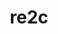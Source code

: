 ---
title: "re2c"
layout: cache
categories: [package, v0.20.0]
meta: {"versions": ["2.2"], "compilers": ["gcc@=11.1.0", "gcc@=11.3.0", "gcc@=12.1.0", "gcc@=7.3.1", "gcc@=7.5.0", "oneapi@=2023.0.0"], "oss": ["amzn2", "ubuntu18.04", "ubuntu20.04", "ubuntu22.04"], "platforms": ["linux"], "targets": ["aarch64", "neoverse_n1", "ppc64le", "x86_64", "x86_64_v3"], "stacks": ["aws-ahug", "aws-ahug-aarch64", "aws-isc", "aws-isc-aarch64", "data-vis-sdk", "e4s", "e4s-oneapi", "e4s-power", "gpu-tests", "ml-linux-x86_64-cpu", "ml-linux-x86_64-cuda", "ml-linux-x86_64-rocm", "radiuss", "root", "tutorial"], "num_specs": 9, "num_specs_by_stack": {"aws-ahug-aarch64": 2, "root": 9, "aws-isc-aarch64": 2, "aws-isc": 1, "aws-ahug": 1, "radiuss": 1, "e4s-power": 1, "e4s-oneapi": 1, "e4s": 1, "data-vis-sdk": 1, "gpu-tests": 1, "tutorial": 2, "ml-linux-x86_64-rocm": 1, "ml-linux-x86_64-cuda": 1, "ml-linux-x86_64-cpu": 1}}
spec_details: [{"hash": "qfq2eyvrpxsqdlzmqvjxdfzbfhurkf22", "compiler": "gcc@=7.3.1", "versions": ["2.2"], "os": "amzn2", "platform": "linux", "target": "aarch64", "variants": ["build_system=generic"], "stacks": ["aws-ahug-aarch64", "root", "aws-isc-aarch64"], "size": "-", "tarball": "https://binaries.spack.io/v0.20.0/build_cache/linux-amzn2-aarch64/gcc-7.3.1/re2c-2.2/linux-amzn2-aarch64-gcc-7.3.1-re2c-2.2-qfq2eyvrpxsqdlzmqvjxdfzbfhurkf22.spack"}, {"hash": "5xf76q6m5jw4vv44gsgnlrgk6dzbk73d", "compiler": "gcc@=7.3.1", "versions": ["2.2"], "os": "amzn2", "platform": "linux", "target": "neoverse_n1", "variants": ["build_system=generic"], "stacks": ["aws-ahug-aarch64", "root", "aws-isc-aarch64"], "size": "-", "tarball": "https://binaries.spack.io/v0.20.0/build_cache/linux-amzn2-neoverse_n1/gcc-7.3.1/re2c-2.2/linux-amzn2-neoverse_n1-gcc-7.3.1-re2c-2.2-5xf76q6m5jw4vv44gsgnlrgk6dzbk73d.spack"}, {"hash": "4vpjcot4gscjco47ynmvstohhimrplq6", "compiler": "gcc@=7.3.1", "versions": ["2.2"], "os": "amzn2", "platform": "linux", "target": "x86_64_v3", "variants": ["build_system=generic"], "stacks": ["aws-isc", "aws-ahug", "root"], "size": "-", "tarball": "https://binaries.spack.io/v0.20.0/build_cache/linux-amzn2-x86_64_v3/gcc-7.3.1/re2c-2.2/linux-amzn2-x86_64_v3-gcc-7.3.1-re2c-2.2-4vpjcot4gscjco47ynmvstohhimrplq6.spack"}, {"hash": "hnddcc6o43mul3vfdzcyxvk7qt45sb7d", "compiler": "gcc@=7.5.0", "versions": ["2.2"], "os": "ubuntu18.04", "platform": "linux", "target": "x86_64_v3", "variants": ["build_system=generic"], "stacks": ["root", "radiuss"], "size": "-", "tarball": "https://binaries.spack.io/v0.20.0/build_cache/linux-ubuntu18.04-x86_64_v3/gcc-7.5.0/re2c-2.2/linux-ubuntu18.04-x86_64_v3-gcc-7.5.0-re2c-2.2-hnddcc6o43mul3vfdzcyxvk7qt45sb7d.spack"}, {"hash": "plo5zpam7vurhz43nau6yijg5v3rl3i2", "compiler": "gcc@=11.1.0", "versions": ["2.2"], "os": "ubuntu20.04", "platform": "linux", "target": "ppc64le", "variants": ["build_system=generic"], "stacks": ["root", "e4s-power"], "size": "-", "tarball": "https://binaries.spack.io/v0.20.0/build_cache/linux-ubuntu20.04-ppc64le/gcc-11.1.0/re2c-2.2/linux-ubuntu20.04-ppc64le-gcc-11.1.0-re2c-2.2-plo5zpam7vurhz43nau6yijg5v3rl3i2.spack"}, {"hash": "tzptbe4y7yj6q6a5jvfrijpbio73bk4b", "compiler": "oneapi@=2023.0.0", "versions": ["2.2"], "os": "ubuntu20.04", "platform": "linux", "target": "x86_64", "variants": ["build_system=generic"], "stacks": ["e4s-oneapi", "root"], "size": "-", "tarball": "https://binaries.spack.io/v0.20.0/build_cache/linux-ubuntu20.04-x86_64/oneapi-2023.0.0/re2c-2.2/linux-ubuntu20.04-x86_64-oneapi-2023.0.0-re2c-2.2-tzptbe4y7yj6q6a5jvfrijpbio73bk4b.spack"}, {"hash": "ylngg64ri5fmitd4ux23usmj46yvpjjj", "compiler": "gcc@=11.1.0", "versions": ["2.2"], "os": "ubuntu20.04", "platform": "linux", "target": "x86_64_v3", "variants": ["build_system=generic"], "stacks": ["root", "e4s", "data-vis-sdk", "gpu-tests"], "size": "-", "tarball": "https://binaries.spack.io/v0.20.0/build_cache/linux-ubuntu20.04-x86_64_v3/gcc-11.1.0/re2c-2.2/linux-ubuntu20.04-x86_64_v3-gcc-11.1.0-re2c-2.2-ylngg64ri5fmitd4ux23usmj46yvpjjj.spack"}, {"hash": "nntqchvizwrlghtuoiig2lipofs7knex", "compiler": "gcc@=11.3.0", "versions": ["2.2"], "os": "ubuntu22.04", "platform": "linux", "target": "x86_64_v3", "variants": ["build_system=generic"], "stacks": ["root", "tutorial", "ml-linux-x86_64-rocm", "ml-linux-x86_64-cuda", "ml-linux-x86_64-cpu"], "size": "-", "tarball": "https://binaries.spack.io/v0.20.0/build_cache/linux-ubuntu22.04-x86_64_v3/gcc-11.3.0/re2c-2.2/linux-ubuntu22.04-x86_64_v3-gcc-11.3.0-re2c-2.2-nntqchvizwrlghtuoiig2lipofs7knex.spack"}, {"hash": "622aruugdqsraospbu7mmxclwn2bxj7l", "compiler": "gcc@=12.1.0", "versions": ["2.2"], "os": "ubuntu22.04", "platform": "linux", "target": "x86_64_v3", "variants": ["build_system=generic"], "stacks": ["root", "tutorial"], "size": "-", "tarball": "https://binaries.spack.io/v0.20.0/build_cache/linux-ubuntu22.04-x86_64_v3/gcc-12.1.0/re2c-2.2/linux-ubuntu22.04-x86_64_v3-gcc-12.1.0-re2c-2.2-622aruugdqsraospbu7mmxclwn2bxj7l.spack"}]
---